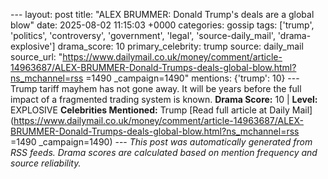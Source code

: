 --- layout: post title: "ALEX BRUMMER: Donald Trump's deals are a global blow" date: 2025-08-02 11:15:03 +0000 categories: gossip tags: ['trump', 'politics', 'controversy', 'government', 'legal', 'source-daily_mail', 'drama-explosive'] drama_score: 10 primary_celebrity: trump source: daily_mail source_url: "https://www.dailymail.co.uk/money/comment/article-14963687/ALEX-BRUMMER-Donald-Trumps-deals-global-blow.html?ns_mchannel=rss =1490 _campaign=1490" mentions: {'trump': 10} --- Trump tariff mayhem has not gone away. It will be years before the full impact of a fragmented trading system is known. **Drama Score:** 10 | **Level:** EXPLOSIVE **Celebrities Mentioned:** Trump [Read full article at Daily Mail](https://www.dailymail.co.uk/money/comment/article-14963687/ALEX-BRUMMER-Donald-Trumps-deals-global-blow.html?ns_mchannel=rss =1490 _campaign=1490) --- *This post was automatically generated from RSS feeds. Drama scores are calculated based on mention frequency and source reliability.*